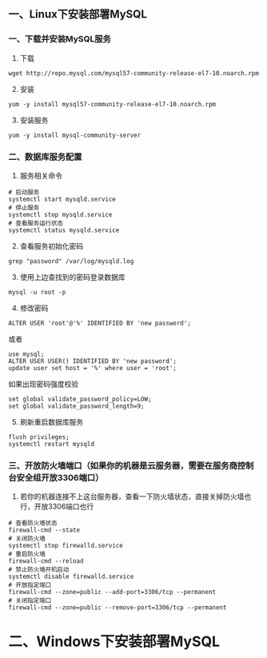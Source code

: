 ## 一、Linux下安装部署MySQL
### 一、下载并安装MySQL服务
1. 下载

```
wget http://repo.mysql.com/mysql57-community-release-el7-10.noarch.rpm
```

2. 安装

```
yum -y install mysql57-community-release-el7-10.noarch.rpm
```

3. 安装服务

```
yum -y install mysql-community-server
```


### 二、数据库服务配置
1. 服务相关命令

```
# 启动服务
systemctl start mysqld.service
# 停止服务
systemctl stop mysqld.service
# 查看服务运行状态
systemctl status mysqld.service
```

2. 查看服务初始化密码 

```
grep "password" /var/log/mysqld.log
```

3. 使用上边查找到的密码登录数据库

```
mysql -u root -p
```

4. 修改密码

```
ALTER USER 'root'@'%' IDENTIFIED BY 'new password';
```
或者
```
use mysql;
ALTER USER USER() IDENTIFIED BY 'new password';
update user set host = '%' where user = 'root';
```
如果出现密码强度校验
```
set global validate_password_policy=LOW;
set global validate_password_length=9;
```
5. 刷新重启数据库服务

```
flush privileges;
systemctl restart mysqld
```


### 三、开放防火墙端口（如果你的机器是云服务器，需要在服务商控制台安全组开放3306端口）  
1. 若你的机器连接不上这台服务器，查看一下防火墙状态，直接关掉防火墙也行，开放3306端口也行

```
# 查看防火墙状态
firewall-cmd --state
# 关闭防火墙
systemctl stop firewalld.service
# 重启防火墙
firewall-cmd --reload
# 禁止防火墙开机启动
systemctl disable firewalld.service 
# 开放指定端口
firewall-cmd --zone=public --add-port=3306/tcp --permanent
# 关闭指定端口
firewall-cmd --zone=public --remove-port=3306/tcp --permanent
```

# 二、Windows下安装部署MySQL